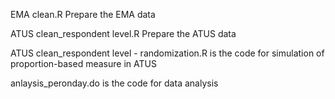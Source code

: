 EMA clean.R Prepare the EMA data

ATUS clean_respondent level.R Prepare the ATUS data

ATUS clean_respondent level - randomization.R is the code for simulation of proportion-based measure in ATUS

anlaysis_peronday.do is the code for data analysis
